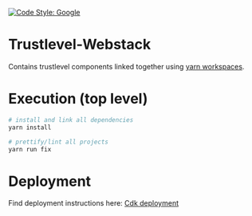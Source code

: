 [![Code Style: Google](https://img.shields.io/badge/code%20style-google-blueviolet.svg)](https://github.com/google/gts)

# Trustlevel-Webstack

Contains trustlevel components linked together using [yarn workspaces](https://classic.yarnpkg.com/en/docs/workspaces/).

# Execution (top level)

```bash
# install and link all dependencies
yarn install

# prettify/lint all projects
yarn run fix
```

# Deployment

Find deployment instructions here:
[Cdk deployment](/workspaces/cdk/README.md)